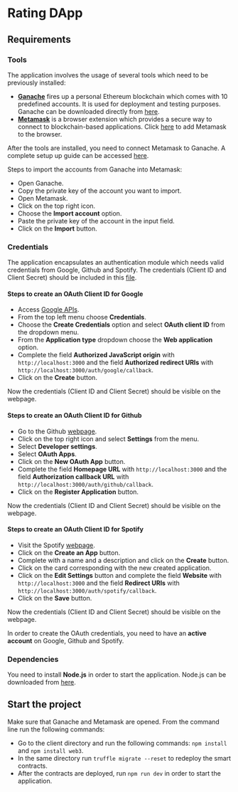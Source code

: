 # Rating DApp

## Requirements
### Tools
The application involves the usage of several tools which need to be previously installed: 
* [**Ganache**](https://www.trufflesuite.com/docs/ganache/overview) fires up a personal Ethereum blockchain which comes with 10 predefined accounts. It is used for deployment and testing purposes. Ganache can be downloaded directly from [here](https://www.trufflesuite.com/ganache).
* [**Metamask**](https://metamask.io/) is a browser extension which provides a secure way to connect to blockchain-based applications. Click [here](https://chrome.google.com/webstore/detail/metamask/nkbihfbeogaeaoehlefnkodbefgpgknn?hl=en) to add Metamask to the browser.

After the tools are installed, you need to connect Metamask to Ganache. A complete setup up guide can be accessed [here](https://www.trufflesuite.com/docs/truffle/getting-started/truffle-with-metamask#setting-up-metamask).

Steps to import the accounts from Ganache into Metamask:
* Open Ganache.
* Copy the private key of the account you want to import.
* Open Metamask.
* Click on the top right icon.
* Choose the **Import account** option.
* Paste the private key of the account in the input field.
* Click on the **Import** button.

### Credentials
The application encapsulates an authentication module which needs valid credentials from Google, Github and Spotify. The credentials (Client ID and Client Secret) should be included in this [file](https://github.com/buterchiandreea/rating-dapp/blob/master/client/config/index.js). 

#### Steps to create an OAuth Client ID for Google
* Access [Google APIs](https://console.developers.google.com/apis/dashboard).
* From the top left menu choose **Credentials**.
* Choose the **Create Credentials** option and select **OAuth client ID** from the dropdown menu.
* From the **Application type** dropdown choose the **Web application** option.
* Complete the field **Authorized JavaScript origin** with `http://localhost:3000` and the field **Authorized redirect URIs** with `http://localhost:3000/auth/google/callback`.
* Click on the **Create** button.

Now the credentials (Client ID and Client Secret) should be visible on the webpage.

#### Steps to create an OAuth Client ID for Github
* Go to the Github [webpage](https://github.com/).
* Click on the top right icon and select **Settings** from the menu.
* Select **Developer settings**.
* Select **OAuth Apps**.
* Click on the **New OAuth App** button.
* Complete the field **Homepage URL** with `http://localhost:3000` and the field **Authorization callback URL** with `http://localhost:3000/auth/github/callback`.
* Click on the **Register Application** button.

Now the credentials (Client ID and Client Secret) should be visible on the webpage.

#### Steps to create an OAuth Client ID for Spotify
* Visit the Spotify [webpage](https://developer.spotify.com/dashboard/applications).
* Click on the **Create an App** button.
* Complete with a name and a description and click on the **Create** button.
* Click on the card corresponding with the new created application.
* Click on the **Edit Settings** button and complete the field **Website** with `http://localhost:3000` and the field **Redirect URIs** with `http://localhost:3000/auth/spotify/callback`.
* Click on the **Save** button.

Now the credentials (Client ID and Client Secret) should be visible on the webpage.

In order to create the OAuth credentials, you need to have an **active account** on Google, Github and Spotify.

### Dependencies
You need to install **Node.js** in order to start the application. Node.js can be downloaded from [here](https://nodejs.org/en/).

## Start the project

Make sure that Ganache and Metamask are opened. From the command line run the following commands:

* Go to the client directory and run the following commands: `npm install` and `npm install web3`.
* In the same directory run `truffle migrate --reset` to redeploy the smart contracts. 
* After the contracts are deployed, run `npm run dev` in order to start the application.
